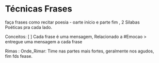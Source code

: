 # Técnicas Frases

faça frases como recitar poesia - oarte início e parte fim , 2 Silabas Poéticas pra cada lado.

Conceitos: [    ]
Cada frase é uma mensagem,
Relacionado a #Emocao > entregue uma mensagem a cada frase

Rimas : 
 Onde_Rimar: Time nas partes mais fortes, geralmente nos agudos, fim fds fease.